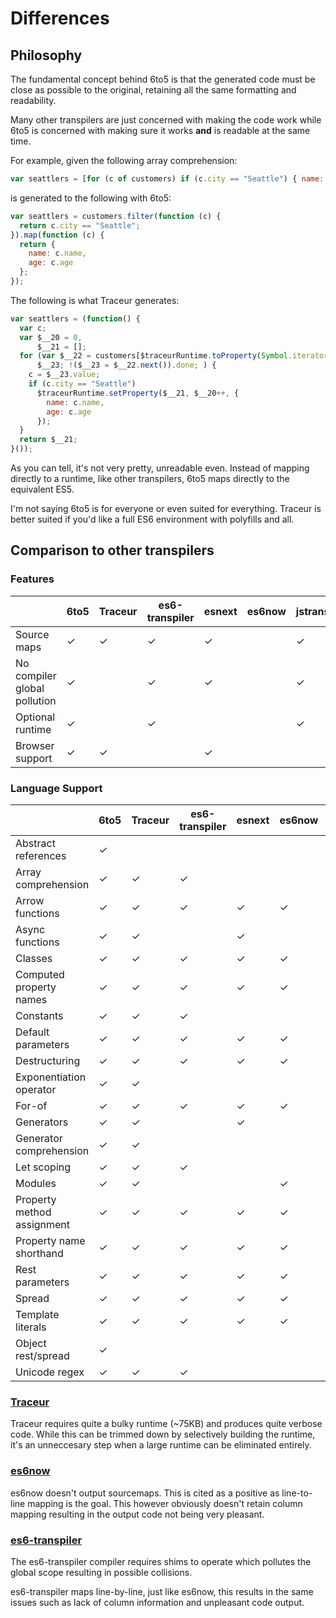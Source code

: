# Differences

## Philosophy

The fundamental concept behind 6to5 is that the generated code must be close as
possible to the original, retaining all the same formatting and readability.

Many other transpilers are just concerned with making the code work while 6to5
is concerned with making sure it works **and** is readable at the same time.

For example, given the following array comprehension:

```javascript
var seattlers = [for (c of customers) if (c.city == "Seattle") { name: c.name, age: c.age }];
```

is generated to the following with 6to5:

```javascript
var seattlers = customers.filter(function (c) {
  return c.city == "Seattle";
}).map(function (c) {
  return {
    name: c.name,
    age: c.age
  };
});
```

The following is what Traceur generates:

```javascript
var seattlers = (function() {
  var c;
  var $__20 = 0,
      $__21 = [];
  for (var $__22 = customers[$traceurRuntime.toProperty(Symbol.iterator)](),
      $__23; !($__23 = $__22.next()).done; ) {
    c = $__23.value;
    if (c.city == "Seattle")
      $traceurRuntime.setProperty($__21, $__20++, {
        name: c.name,
        age: c.age
      });
  }
  return $__21;
}());
```

As you can tell, it's not very pretty, unreadable even. Instead of mapping
directly to a runtime, like other transpilers, 6to5 maps directly to the
equivalent ES5.

I'm not saying 6to5 is for everyone or even suited for everything. Traceur is
better suited if you'd like a full ES6 environment with polyfills and all.

## Comparison to other transpilers

### Features

|                              | 6to5 | Traceur | es6-transpiler | esnext | es6now | jstransform |
| ---------------------------- | ---- | ------- | -------------- | ------ | ------ | ----------- |
| Source maps                  | ✓    | ✓       | ✓              | ✓      |        | ✓           |
| No compiler global pollution | ✓    |         | ✓              | ✓      |        | ✓           |
| Optional runtime             | ✓    |         | ✓              |        |        | ✓           |
| Browser support              | ✓    | ✓       |                | ✓      |        |             |

### Language Support

|                              | 6to5  | Traceur | es6-transpiler | esnext | es6now | jstransform |
| ---------------------------- | ----- | ------- | -------------- | ------ | ------ | ----------- |
| Abstract references          | ✓     |         |                |        |        |             |
| Array comprehension          | ✓     | ✓       | ✓              |        |        |             |
| Arrow functions              | ✓     | ✓       | ✓              | ✓      | ✓      | ✓           |
| Async functions              | ✓     | ✓       |                | ✓      |        |             |
| Classes                      | ✓     | ✓       | ✓              | ✓      | ✓      | ✓           |
| Computed property names      | ✓     | ✓       | ✓              | ✓      | ✓      |             |
| Constants                    | ✓     | ✓       | ✓              |        |        |             |
| Default parameters           | ✓     | ✓       | ✓              | ✓      | ✓      |             |
| Destructuring                | ✓     | ✓       | ✓              | ✓      | ✓      | ✓           |
| Exponentiation operator      | ✓     | ✓       |                |        |        |             |
| For-of                       | ✓     | ✓       | ✓              | ✓      | ✓      |             |
| Generators                   | ✓     | ✓       |                | ✓      |        |             |
| Generator comprehension      | ✓     | ✓       |                |        |        |             |
| Let scoping                  | ✓     | ✓       | ✓              |        |        |             |
| Modules                      | ✓     | ✓       |                |        | ✓      |             |
| Property method assignment   | ✓     | ✓       | ✓              | ✓      | ✓      | ✓           |
| Property name shorthand      | ✓     | ✓       | ✓              | ✓      | ✓      | ✓           |
| Rest parameters              | ✓     | ✓       | ✓              | ✓      | ✓      | ✓           |
| Spread                       | ✓     | ✓       | ✓              | ✓      | ✓      |             |
| Template literals            | ✓     | ✓       | ✓              | ✓      | ✓      | ✓           |
| Object rest/spread           | ✓     |         |                |        |        | ✓           |
| Unicode regex                | ✓     | ✓       | ✓              |        |        |             |

### [Traceur](https://github.com/google/traceur-compiler)

Traceur requires quite a bulky runtime (~75KB) and produces quite verbose code.
While this can be trimmed down by selectively building the runtime, it's an
unneccesary step when a large runtime can be eliminated entirely.

### [es6now](https://github.com/zenparsing/es6now)

es6now doesn't output sourcemaps. This is cited as a positive as line-to-line
mapping is the goal. This however obviously doesn't retain column mapping
resulting in the output code not being very pleasant.

### [es6-transpiler](https://github.com/termi/es6-transpiler)

The es6-transpiler compiler requires shims to operate which pollutes the global
scope resulting in possible collisions.

es6-transpiler maps line-by-line, just like es6now, this results in the same
issues such as lack of column information and unpleasant code output.
